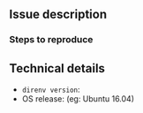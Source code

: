## Issue description

### Steps to reproduce

## Technical details

<!-- to better help you, please provide the following information: -->

* `direnv version`:
* OS release: (eg: Ubuntu 16.04)
